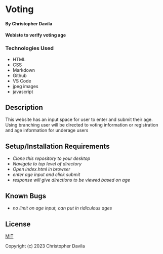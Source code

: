 # Voting

####  By Christopher Davila

#### Webiste to verify voting age

### Technologies Used

* HTML
* CSS
* Markdown
* Github
* VS Code
* jpeg images
* javascript

## Description

This website has an input space for user to enter and submit their age.  Using branching user will be directed to voting information or registration and age information for underage users

## Setup/Installation Requirements

* _Clone this repository to your desktop_
* _Navigate to top level of directory_
* _Open index.html in browser_
* _enter age input and click submit_
* _response will give directions to be viewed based on age_

## Known Bugs

* _no limit on age input, can put in ridiculous ages_

## License

[MIT](https://github.com/ChrisRDavila/voting/edit/main/LICENSE.txt)

Copyright (c) 2023 Christopher Davila